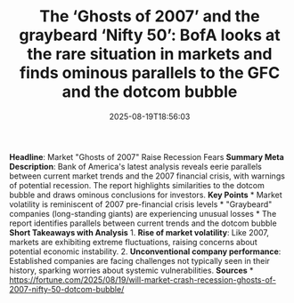 ﻿---
title: "The ‘Ghosts of 2007’ and the graybeard ‘Nifty 50’: BofA looks at the rare situation in markets and finds ominous parallels to the GFC and the dotcom bubble"
date: "2025-08-19T18:56:03"
category: "Markets"
summary: ""
slug: "the ghosts of 2007 and the graybeard nifty 50 bofa looks at "
source_urls:
  - "https://fortune.com/2025/08/19/will-market-crash-recession-ghosts-of-2007-nifty-50-dotcom-bubble/"
seo:
  title: "The ‘Ghosts of 2007’ and the graybeard ‘Nifty 50’: BofA looks at the rare situation in markets and finds ominous parallels to the GFC and the dotcom bubble | Hash n Hedge"
  description: ""
  keywords: ["news", "markets", "brief"]
---
**Headline**: Market "Ghosts of 2007" Raise Recession Fears  **Summary Meta Description**: Bank of America's latest analysis reveals eerie parallels between current market trends and the 2007 financial crisis, with warnings of potential recession. The report highlights similarities to the dotcom bubble and draws ominous conclusions for investors.  **Key Points**  * Market volatility is reminiscent of 2007 pre-financial crisis levels * "Graybeard" companies (long-standing giants) are experiencing unusual losses * The report identifies parallels between current trends and the dotcom bubble  **Short Takeaways with Analysis**  1. **Rise of market volatility**: Like 2007, markets are exhibiting extreme fluctuations, raising concerns about potential economic instability. 2. **Unconventional company performance**: Established companies are facing challenges not typically seen in their history, sparking worries about systemic vulnerabilities.  **Sources** * https://fortune.com/2025/08/19/will-market-crash-recession-ghosts-of-2007-nifty-50-dotcom-bubble/ 
